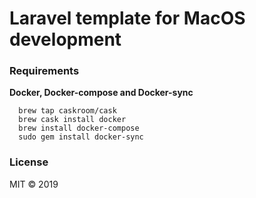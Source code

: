 #  Laravel template for MacOS development

### Requirements

**Docker, Docker-compose and Docker-sync**

```
  brew tap caskroom/cask
  brew cask install docker
  brew install docker-compose
  sudo gem install docker-sync
```

### License

MIT © 2019
